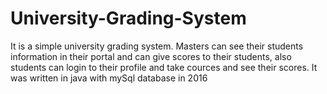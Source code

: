 # University-Grading-System
It is a simple university grading system. Masters can see their students information in their portal and can give scores to their students, also students can login to their profile and take cources and see their scores. It was written in java with mySql database in 2016
